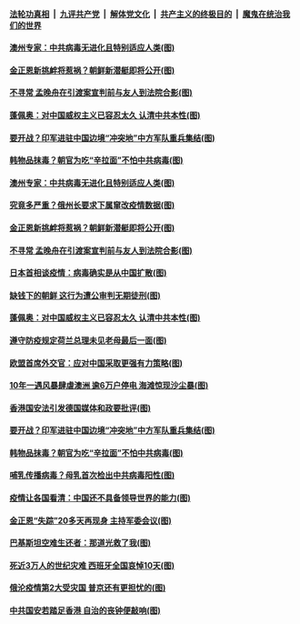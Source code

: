 ####  [法轮功真相](../../../../basic/blob/master/README.md?t=05261701) &nbsp;|&nbsp; [九评共产党](../../../../9ping.md/blob/master/README.md?t=05261701) &nbsp;|&nbsp; [解体党文化](../../../../jtdwh.md/blob/master/README.md?t=05261701)  &nbsp;|&nbsp; [共产主义的终极目的](../../../../gczydzjmd.md/blob/master/README.md?t=05261701) &nbsp;|&nbsp; [魔鬼在统治我们的世界](../../../../mgztzwmdsj.md/blob/master/README.md?t=05261701) 

#### [澳州专家：中共病毒无进化且特别适应人类(图)](../pages/p9/934463.md?t=05261701) 

#### [金正恩新挑衅将惹祸？朝鲜新潜艇即将公开(图)](../pages/p9/934392.md?t=05261701) 

#### [不寻常 孟晚舟在引渡案宣判前与友人到法院合影(图)](../pages/p9/934449.md?t=05261701) 

#### [蓬佩奥：对中国威权主义已容忍太久 认清中共本性(图)](../pages/p9/934436.md?t=05261701) 

#### [要开战？印军进驻中国边境“冲突地”中方军队重兵集结(图)](../pages/p9/934379.md?t=05261701) 

#### [韩物品抹毒？朝官为吃“辛拉面”不怕中共病毒(图)](../pages/p9/934284.md?t=05261701) 

#### [澳州专家：中共病毒无进化且特别适应人类(图)](../pages/p9/934463.md?t=05261701) 

#### [究竟多严重？俄州长要求下属窜改疫情数据(图)](../pages/p9/934482.md?t=05261701) 

#### [金正恩新挑衅将惹祸？朝鲜新潜艇即将公开(图)](../pages/p9/934392.md?t=05261701) 

#### [不寻常 孟晚舟在引渡案宣判前与友人到法院合影(图)](../pages/p9/934449.md?t=05261701) 

#### [日本首相谈疫情：病毒确实是从中国扩散(图)](../pages/p9/934443.md?t=05261701) 

#### [缺钱下的朝鲜 这行为遭公审判无期徒刑(图)](../pages/p9/934385.md?t=05261701) 

#### [蓬佩奥：对中国威权主义已容忍太久 认清中共本性(图)](../pages/p9/934436.md?t=05261701) 

#### [遵守防疫规定荷兰总理未见老母最后一面(图)](../pages/p9/934441.md?t=05261701) 

#### [欧盟首席外交官：应对中国采取更强有力策略(图)](../pages/p9/934439.md?t=05261701) 

#### [10年一遇风暴肆虐澳洲 逾6万户停电 海滩惊现沙尘暴(图)](../pages/p9/934085.md?t=05261701) 

#### [香港国安法引发德国媒体和政要批评(图)](../pages/p9/934400.md?t=05261701) 

#### [要开战？印军进驻中国边境“冲突地”中方军队重兵集结(图)](../pages/p9/934379.md?t=05261701) 

#### [韩物品抹毒？朝官为吃“辛拉面”不怕中共病毒(图)](../pages/p9/934284.md?t=05261701) 

#### [哺乳传播病毒？母乳首次检出中共病毒阳性(图)](../pages/p9/934282.md?t=05261701) 

#### [疫情让各国看清：中国还不具备领导世界的能力(图)](../pages/p9/934343.md?t=05261701) 

#### [金正恩“失踪”20多天再现身 主持军委会议(图)](../pages/p9/934270.md?t=05261701) 

#### [巴基斯坦空难生还者：那道光救了我(图)](../pages/p9/934290.md?t=05261701) 

#### [死近3万人的世纪灾难 西班牙全国哀悼10天(图)](../pages/p9/934276.md?t=05261701) 

#### [俄沦疫情第2大受灾国 普京还有更担忧的(图)](../pages/p9/934191.md?t=05261701) 

#### [中共国安若踏足香港 自治的丧钟便敲响(图)](../pages/p9/934242.md?t=05261701) 

